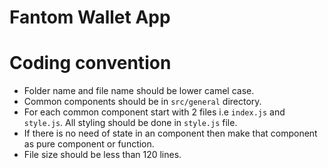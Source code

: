 # Fantom Wallet App

# Coding convention
- Folder name and file name should be lower camel case.
- Common components should be in `src/general` directory.
- For each common component start with 2 files i.e `index.js` and `style.js`. All styling should be done in `style.js` file.
- If there is no need of state in an component then make that component as pure component or function.
- File size should be less than 120 lines.
